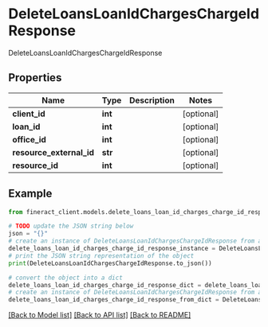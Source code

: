 # DeleteLoansLoanIdChargesChargeIdResponse

DeleteLoansLoanIdChargesChargeIdResponse

## Properties

Name | Type | Description | Notes
------------ | ------------- | ------------- | -------------
**client_id** | **int** |  | [optional] 
**loan_id** | **int** |  | [optional] 
**office_id** | **int** |  | [optional] 
**resource_external_id** | **str** |  | [optional] 
**resource_id** | **int** |  | [optional] 

## Example

```python
from fineract_client.models.delete_loans_loan_id_charges_charge_id_response import DeleteLoansLoanIdChargesChargeIdResponse

# TODO update the JSON string below
json = "{}"
# create an instance of DeleteLoansLoanIdChargesChargeIdResponse from a JSON string
delete_loans_loan_id_charges_charge_id_response_instance = DeleteLoansLoanIdChargesChargeIdResponse.from_json(json)
# print the JSON string representation of the object
print(DeleteLoansLoanIdChargesChargeIdResponse.to_json())

# convert the object into a dict
delete_loans_loan_id_charges_charge_id_response_dict = delete_loans_loan_id_charges_charge_id_response_instance.to_dict()
# create an instance of DeleteLoansLoanIdChargesChargeIdResponse from a dict
delete_loans_loan_id_charges_charge_id_response_from_dict = DeleteLoansLoanIdChargesChargeIdResponse.from_dict(delete_loans_loan_id_charges_charge_id_response_dict)
```
[[Back to Model list]](../README.md#documentation-for-models) [[Back to API list]](../README.md#documentation-for-api-endpoints) [[Back to README]](../README.md)


